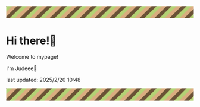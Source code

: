 <!-- Header image -->
<img src="./pokemon/pokemon_28.png" width="1000">

# Hi there!👋

Welcome to mypage!

I'm Judeee🐷

last updated: 2025/2/20 10:48

<!-- Footer image -->
<img src="./pokemon/pokemon_28.png" width="1000">
